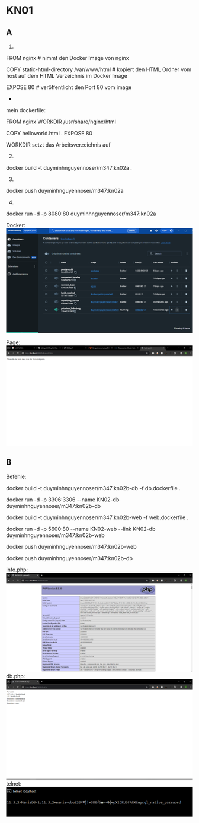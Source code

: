 # KN01

## A
1.
FROM nginx # nimmt den Docker Image von nginx

COPY static-html-directory /var/www/html # kopiert den HTML Ordner vom host auf dem HTML Verzeichnis im Docker Image

EXPOSE 80 # veröffentlicht den Port 80 vom image

-

mein dockerfile:

FROM nginx
WORKDIR /usr/share/nginx/html

COPY helloworld.html .
EXPOSE 80

WORKDIR setzt das Arbeitsverzeichnis auf 

2.
docker build -t duyminhnguyennoser/m347:kn02a .

3.
docker push duyminhnguyennoser/m347:kn02a

4.
docker run -d -p 8080:80 duyminhnguyennoser/m347:kn02a

Docker: ![alt text](https://github.com/duyminh-nguyen/M347DuyMinhNguyenTBZ/blob/main/KN02/imagecontainerkn02a.png)

Page: ![alt text](https://github.com/duyminh-nguyen/M347DuyMinhNguyenTBZ/blob/main/KN02/helloworldpicture.png)

## B 

Befehle:

docker build -t duyminhnguyennoser/m347:kn02b-db -f db.dockerfile .

docker run -d -p 3306:3306 --name KN02-db duyminhnguyennoser/m347:kn02b-db

docker build -t duyminhnguyennoser/m347:kn02b-web -f web.dockerfile .

docker run -d -p 5600:80 --name KN02-web --link KN02-db duyminhnguyennoser/m347:kn02b-web

docker push duyminhnguyennoser/m347:kn02b-web

docker push duyminhnguyennoser/m347:kn02b-db


info.php: 
![alt text](https://github.com/duyminh-nguyen/M347DuyMinhNguyenTBZ/blob/main/KN02/info.png)
db.php: 
![alt text](https://github.com/duyminh-nguyen/M347DuyMinhNguyenTBZ/blob/main/KN02/db.png)
telnet: 
![alt text](https://github.com/duyminh-nguyen/M347DuyMinhNguyenTBZ/blob/main/KN02/telnet.png)



